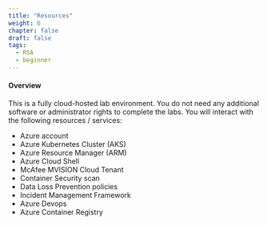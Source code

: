 ```yaml
---
title: "Resources"
weight: 6
chapter: false
draft: false
tags:
  - RSA
  - beginner
---
```

#### Overview 
This is a fully cloud-hosted lab environment. You do not need any additional software or administrator rights to complete the labs. You will interact with the following resources / services: 

+ Azure account
+ Azure Kubernetes Cluster (AKS)
+ Azure Resource Manager (ARM)
+ Azure Cloud Shell
+ McAfee MVISION Cloud Tenant
+ Container Security scan
+ Data Loss Prevention policies
+ Incident Management Framework
+ Azure Devops
+ Azure Container Registry

